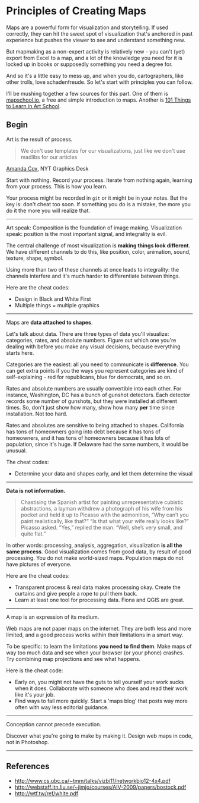 # Principles of Creating Maps

Maps are a powerful form for visualization and storytelling. If used correctly, they can hit the sweet spot of visualization that's anchored in past experience but pushes the viewer to see and understand something new.

But mapmaking as a non-expert activity is relatively new - you can't (yet) export from Excel to a map, and a lot of the knowledge you need for it is locked up in books or supposedly something you need a degree for.

And so it's a little easy to mess up, and when you do, cartographers, like other trolls, love schadenfreude. So let's start with principles you can follow.

I'll be mushing together a few sources for this part. One of them is [mapschool.io](http://mapschool.io/), a free and simple introduction to maps. Another is [101 Things to Learn in Art School](http://www.amazon.com/101-Things-Learn-Art-School/dp/0262016214).

## Begin

Art is the result of process.

> We don't use templates for our visualizations, just like we don't use madlibs for our articles

[Amanda Cox](http://amandacox.tumblr.com/), NYT Graphics Desk

Start with nothing. Record your process. Iterate from nothing again, learning from your process. This is how you learn.

Your process might be recorded in `git` or it might be in your notes. But the key is: don't cheat too soon. If something you do is a mistake, the more you do it the more you will realize that.

---

Art speak: Composition is the foundation of image making. Visualization speak: position is the most important signal, and integrality is evil.

The central challenge of most visualization is **making things look different**. We have different channels to do this, like position, color, animation, sound, texture, shape, symbol.

Using more than two of these channels at once leads to integrality: the channels interfere and it's much harder to differentiate between things.

Here are the cheat codes:

* Design in Black and White First
* Multiple things = multiple graphics

---

Maps are **data attached to shapes**.

Let's talk about data. There are three types of data you'll visualize: categories, rates, and absolute numbers. Figure out which one you're dealing with before you make any visual decisions, because everything starts here.

Categories are the easiest: all you need to communicate is **difference**. You can get extra points if you the ways you represent categories are kind of self-explaining - red for republicans, blue for democrats, and so on.

Rates and absolute numbers are usually convertible into each other. For instance, Washington, DC has a bunch of gunshot detectors. Each detector records some number of gunshots, but they were installed at different times. So, don't just show how many, show how many **per** time since installation. Not too hard.

Rates and absolutes are sensitive to being attached to shapes. California has tons of homeowners going into debt because it has tons of homeowners, and it has tons of homeowners because it has lots of population, since it's huge. If Delaware had the same numbers, it would be unusual.

The cheat codes:

* Determine your data and shapes early, and let them determine the visual

---

**Data is not information.**

> Chastising the Spanish artist for painting unrepresentative cubistic abstractions, a layman withdrew a photograph of his wife from his pocket and held it up to Picasso with the admonition, “Why can’t you paint realistically, like that?” “Is that what your wife really looks like?” Picasso asked. “Yes,” replied the man. “Well, she’s very small, and quite flat.”

In other words: processing, analysis, aggregation, visualization **is all the same process**. Good visualization comes from good data, by result of good processing. You do not make world-sized maps. Population maps do not have pictures of everyone.

Here are the cheat codes:

* Transparent process & real data makes processing okay. Create the curtains and give people a rope to pull them back.
* Learn at least one tool for processing data. Fiona and QGIS are great.

---

A map is an expression of its medium.

Web maps are not paper maps on the internet. They are both less and more limited, and a good process works within their limitations in a smart way.

To be specific: to learn the limitations **you need to find them**. Make maps of way too much data and see when your browser (or your phone) crashes. Try combining map projections and see what happens.

Here is the cheat code:

* Early on, you might not have the guts to tell yourself your work sucks when it does. Collaborate with someone who does and read their work like it's your job.
* Find ways to fail more quickly. Start a 'maps blog' that posts way more often with way less editorial guidance.

---

Conception cannot precede execution.

Discover what you're going to make by making it. Design web maps in code, not in Photoshop.

---


## References

* http://www.cs.ubc.ca/~tmm/talks/vizbi11/networkbio12-4x4.pdf
* http://webstaff.itn.liu.se/~jimjo/courses/AIV-2009/papers/bostock.pdf
* http://wtf.tw/ref/white.pdf
